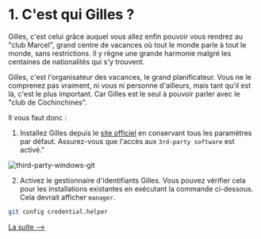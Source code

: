 # 1. C'est qui Gilles ? 

Gilles, c'est celui grâce auquel vous allez enfin pouvoir vous rendrez au "club Marcel", grand centre de vacances où tout le monde parle à tout le monde, sans restrictions. Il y règne une grande harmonie malgré les centaines de nationalités qui s'y trouvent. 

Gilles, c'est l'organisateur des vacances, le grand planificateur. Vous ne le comprenez pas vraiment, ni vous ni personne d'ailleurs, mais tant qu'il est là, c'est le plus important. Car Gilles est le seul à pouvoir parler avec le "club de Cochinchines". 

Il vous faut donc : 

1. Installez Gilles depuis le [site officiel](https://git-scm.com/download/win) en conservant tous les paramètres par défaut. Assurez-vous que l'accès aux `3rd-party software` est activé."

![third-party-windows-git](https://github.com/user-attachments/assets/2e9c1e21-40bd-481b-96a3-046b4c6dc773)


2. Activez le gestionnaire d'identifiants Gilles. Vous pouvez vérifier cela pour les installations existantes en exécutant la commande ci-dessous. Cela devrait afficher `manager`.

```bash
git config credential.helper
```

[La suite -->](2_demander_cle_gilles.md)
